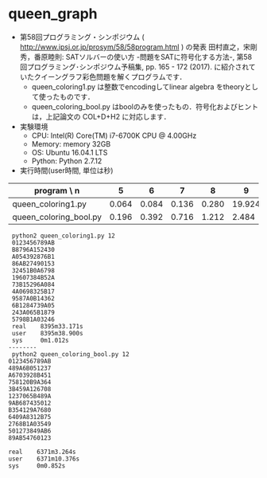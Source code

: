 # queen_graph
- 第58回プログラミング・シンポジウム ( http://www.ipsj.or.jp/prosym/58/58program.html ) の発表
田村直之，宋剛秀，番原睦則: SATソルバーの使い方 -問題をSATに符号化する方法-, 第58回プログラミング･シンポジウム予稿集, pp. 165 - 172 (2017).
に紹介されていたクイーングラフ彩色問題を解くプログラムです．
  - queen_coloring1.py は整数でencodingしてlinear algebra をtheoryとして使ったものです．
  - queen_coloring_bool.py はboolのみを使ったもの．符号化およびヒントは，上記論文の COL+D+H2 に対応します．
- 実験環境
  - CPU: Intel(R) Core(TM) i7-6700K CPU @ 4.00GHz
  - Memory: memory 32GB
  - OS: Ubuntu 16.04.1 LTS
  - Python: Python 2.7.12
- 実行時間(user時間, 単位は秒)

|  program \ n | 5 | 6 | 7 | 8 | 9 | 10 | 11 | 12 |
| --- | --- | --- | --- | --- | --- | --- | --- | --- |
| queen_coloring1.py | 0.064 | 0.084 | 0.136 | 0.280 | 19.924 | 127.548 | 4174.640 | 503678.900 |
| queen_coloring_bool.py | 0.196 | 0.392 | 0.716 | 1.212 | 2.484 | 15.880 | 282.384 | 382270.376 | 

```
 python2 queen_coloring1.py 12 
 0123456789AB
 B8796A152430
 A054392876B1
 86AB27490153
 32451B0A6798
 19607384B52A
 73B15296A084
 4A0698325B17
 9587A0B14362
 6B1284739A05
 243A065B1879
 5798B1A03246
 real    8395m33.171s
 user    8395m38.900s
 sys     0m1.012s
--------
 python2 queen_coloring_bool.py 12 
0123456789AB
489A6B051237
A6703928B451
758120B9A364
3B459A126708
1237065B489A
9AB687435012
B354129A7680
6409A8312B75
2768B1A03549
501273849AB6
89AB54760123

real    6371m3.264s
user    6371m10.376s
sys     0m0.852s
```


